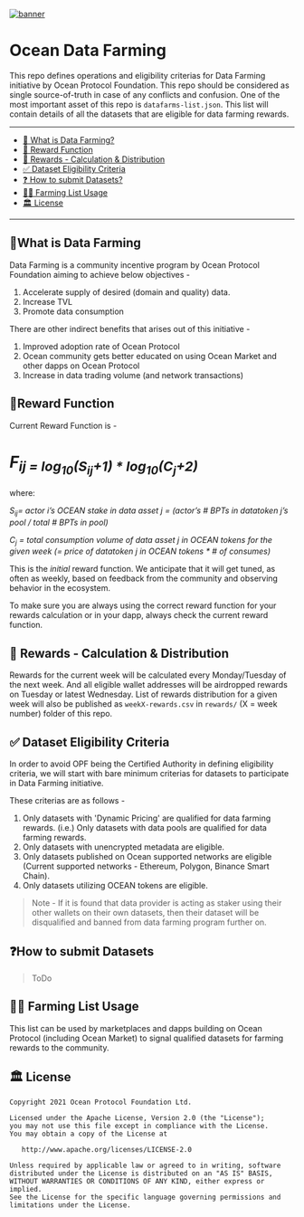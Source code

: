 [![banner](https://raw.githubusercontent.com/oceanprotocol/art/master/github/repo-banner%402x.png)](https://oceanprotocol.com)

# Ocean Data Farming

This repo defines operations and eligibility criterias for Data Farming initiative by Ocean Protocol Foundation. This repo should be considered as single source-of-truth in case of any conflicts and confusion. One of the most important asset of this repo is `datafarms-list.json`. This list will contain details of all the datasets that are eligible for data farming rewards.

---

- [🌾 What is Data Farming?](#what-is-data-farming)
- [🤑 Reward Function](#reward-function)
- [🚜 Rewards - Calculation & Distribution](#rewards-calculation-&-Distribution)
- [✅ Dataset Eligibility Criteria](#dataset-eligibility-criteria)
- [❓ How to submit Datasets?](#how-to-submit-datasets)
- [🧑‍🌾 Farming List Usage](#️farming-list-usage)
- [🏛 License](#license)

---

## 🌾What is Data Farming

Data Farming is a community incentive program by Ocean Protocol Foundation aiming to achieve below objectives -

1. Accelerate supply of desired (domain and quality) data.
2. Increase TVL
3. Promote data consumption

There are other indirect benefits that arises out of this initiative -

1. Improved adoption rate of Ocean Protocol
2. Ocean community gets better educated on using Ocean Market and other dapps on Ocean Protocol
3. Increase in data trading volume (and network transactions)

## 🤑Reward Function

Current Reward Function is -

# *F<sub>ij = log<sub>10</sub>(S<sub>ij</sub>+1) * log<sub>10</sub>(C<sub>j</sub>+2)*    

where:  
   
*S<sub>ij</sub>= actor i’s OCEAN stake in data asset j = (actor’s # BPTs in datatoken j’s pool / total # BPTs in pool)*
   
*C<sub>j</sub> = total consumption volume of data asset j in OCEAN tokens for the given week (= price of datatoken j in OCEAN tokens *  # of consumes)*
 
This is the _initial_ reward function. We anticipate that it will get tuned, as often as weekly, based on feedback from the community and observing behavior in the ecosystem. 

To make sure you are always using the correct reward function for your rewards calculation or in your dapp, always check the current reward function.

## 🚜 Rewards - Calculation & Distribution

Rewards for the current week will be calculated every Monday/Tuesday of the next week. And all eligible wallet addresses will be airdropped rewards on Tuesday or latest Wednesday. List of rewards distribution for a given week will also be published as `weekX-rewards.csv` in `rewards/` (X = week number) folder of this repo.

## ✅ Dataset Eligibility Criteria

In order to avoid OPF being the Certified Authority in defining eligibility criteria, we will start with bare minimum criterias for datasets to participate in Data Farming initiative.

These criterias are as follows -

1. Only datasets with 'Dynamic Pricing' are qualified for data farming rewards. (i.e.) Only datasets with data pools are qualified for data farming rewards.
2. Only datasets with unencrypted metadata are eligible.
3. Only datasets published on Ocean supported networks are eligible (Current supported networks - Ethereum, Polygon, Binance Smart Chain).
4. Only datasets utilizing OCEAN tokens are eligible.

> Note - If it is found that data provider is acting as staker using their other wallets on their own datasets, then their dataset will be disqualified and banned from data farming program further on.

## ❓How to submit Datasets

> ToDo

## 🧑‍🌾 Farming List Usage

This list can be used by marketplaces and dapps building on Ocean Protocol (including Ocean Market) to signal qualified datasets for farming rewards to the community.

## 🏛 License

```text
Copyright 2021 Ocean Protocol Foundation Ltd.

Licensed under the Apache License, Version 2.0 (the "License");
you may not use this file except in compliance with the License.
You may obtain a copy of the License at

   http://www.apache.org/licenses/LICENSE-2.0

Unless required by applicable law or agreed to in writing, software
distributed under the License is distributed on an "AS IS" BASIS,
WITHOUT WARRANTIES OR CONDITIONS OF ANY KIND, either express or implied.
See the License for the specific language governing permissions and
limitations under the License.
```
